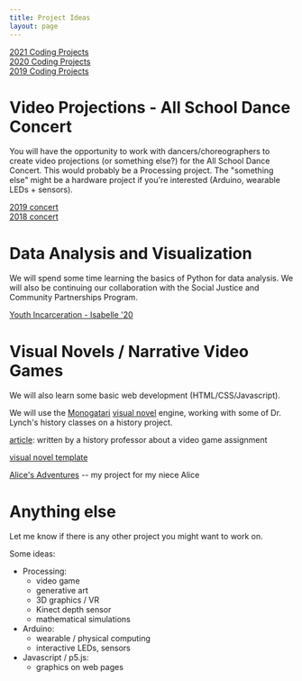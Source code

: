 ```yaml
---
title: Project Ideas
layout: page
---
```


[2021 Coding Projects](http://stem.marlborough.org/blog/csprojects2021/)  
[2020 Coding Projects](http://stem.marlborough.org/blog/csprojects2020/)  
[2019 Coding Projects](http://stem.marlborough.org/blog/csprojects-2019/)  

# Video Projections - All School Dance Concert

You will have the opportunity to work with dancers/choreographers to create
video projections (or something else?) for the All School Dance Concert.  This
would probably be a Processing project.  The "something else" might be a
hardware project if you're interested (Arduino, wearable LEDs + sensors).

[2019 concert](http://stem.marlborough.org/blog/asdc-2019/)  
[2018 concert](http://stem.marlborough.org/blog/dance-projections/)

# Data Analysis and Visualization

We will spend some time learning the basics of Python for data analysis.
We will also be continuing our collaboration with the Social Justice
and Community Partnerships Program. 

[Youth Incarceration - Isabelle '20](http://stem.marlborough.org/YouthIncarceration/)


# Visual Novels / Narrative Video Games

We will also learn some basic web development (HTML/CSS/Javascript).  

We will use the [Monogatari](https://monogatari.io/) [visual
novel](https://en.wikipedia.org/wiki/Visual_novel) engine, working with some of
Dr. Lynch's history classes on a history project.

[article](https://theconversation.com/how-student-designed-video-games-made-me-rethink-how-i-teach-history-159310):
written by a history professor about a video game assignment

[visual novel template](https://github.com/dkessner/visual_novel_template)

[Alice's Adventures](https://dkessner.github.io/alice/) -- my project for my niece Alice


# Anything else 

Let me know if there is any other project you might want to work on.

Some ideas:
- Processing:
    - video game
    - generative art
    - 3D graphics / VR
    - Kinect depth sensor
    - mathematical simulations
- Arduino:
    - wearable / physical computing
    - interactive LEDs, sensors
- Javascript / p5.js:
    - graphics on web pages



